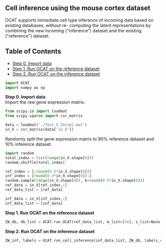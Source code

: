 ## Cell inference using the mouse cortex dataset
OCAT supports immediate cell type inference of incoming data based on existing databases, without re- computing the latent representations by combining the new incoming ("inference") dataset and the existing ("reference") dataset.

## Table of Contents
- [Step 0. Import data](#data_import)
- [Step 1. Run OCAT on the reference dataset](#reference)
- [Step 2. Run OCAT on the inference dataset](#inference)

```python
import OCAT
import numpy as np
```

<a name="data_import"></a>**Step 0. Import data**     
Import the raw gene expression matrix. 

```python
from scipy.io import loadmat
from scipy.sparse import csr_matrix

data = loadmat('./Test_5_Zeisel.mat')
in_X = csr_matrix(data['in_X'])
```
Randomly split the gene expression matrix to 90% reference dataset and 10% inference dataset. 

```python
import random
total_index = list(range(in_X.shape[0]))
random.shuffle(total_index)

ref_index = [:round(0.9*in_X.shape[0])]
inf_index = [round(0.9*in_X.shape[0]):]
random.sample(range(in_X.shape[0]), k=round(0.9*in_X.shape[0]))
ref_data = in_X[ref_index,:]
ref_data_list = [ref_data]

inf_data = in_X[inf_index,:]
inf_data_list = [inf_data]
```

<a name="reference"></a>**Step 1. Run OCAT on the reference dataset**


```python
ZW_db, db_list = OCAT.run_OCAT(ref_data_list, m_list=[50], s_list=None, dim=30, p=0.3, log_norm=True, l2_norm=True, if_inference=True, random_seed=42)
```

<a name="inference"></a>**Step 2. Run OCAT on the inference dataset**

```python
ZW_inf, labels = OCAT.run_cell_inference(inf_data_list, ZW_db, labels_combined, db_list)
```

